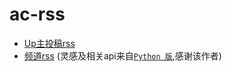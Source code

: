 ac-rss
===========
- [Up主投稿rss](https://github.com/zhihaofans/ac-rss/blob/master/post/README.md)
- [频道rss](https://github.com/zhihaofans/ac-rss/blob/master/channel/README.md) (灵感及相关api来自[`Python 版`](https://github.com/silvernoo/ac-rss),感谢该作者)

